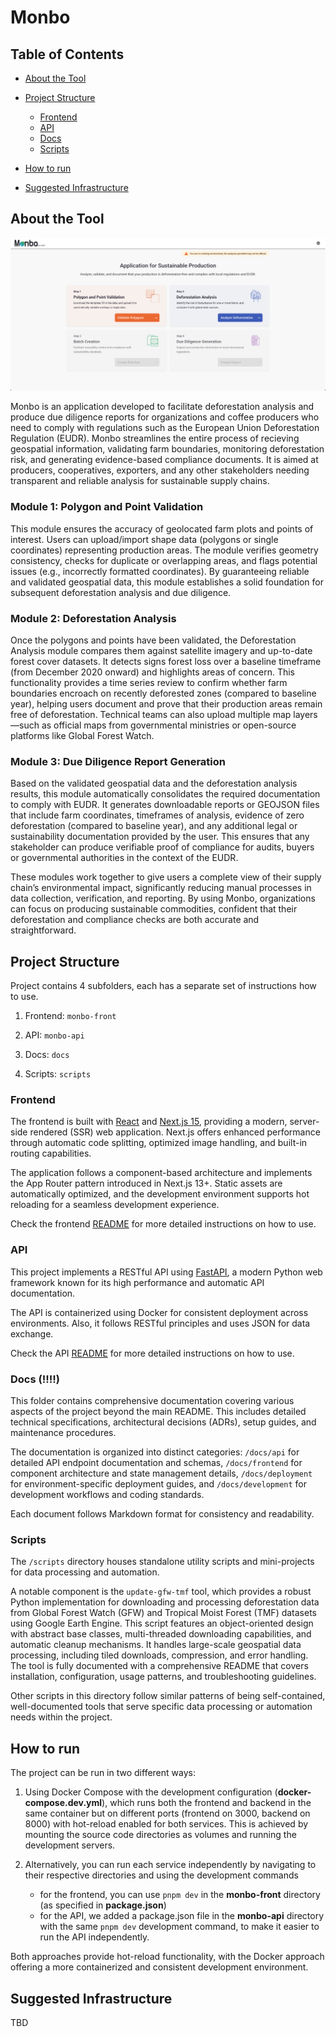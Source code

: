 # Monbo

## Table of Contents

- [About the Tool](#about-the-tool)

- [Project Structure](#project-structure)

  - [Frontend](#frontend)
  - [API](#api)
  - [Docs](#docs)
  - [Scripts](#scripts)

- [How to run](#how-to-run)

- [Suggested Infrastructure](#suggested-infrastructure)

## About the Tool

![](/docs/frontend-en.png)

Monbo is an application developed to facilitate deforestation analysis and produce due diligence reports for organizations and coffee producers who need to comply with regulations such as the European Union Deforestation Regulation (EUDR). Monbo streamlines the entire process of recieving geospatial information, validating farm boundaries, monitoring deforestation risk, and generating evidence-based compliance documents. It is aimed at producers, cooperatives, exporters, and any other stakeholders needing transparent and reliable analysis for sustainable supply chains.

### Module 1: Polygon and Point Validation

This module ensures the accuracy of geolocated farm plots and points of interest. Users can upload/import shape data (polygons or single coordinates) representing production areas. The module verifies geometry consistency, checks for duplicate or overlapping areas, and flags potential issues (e.g., incorrectly formatted coordinates). By guaranteeing reliable and validated geospatial data, this module establishes a solid foundation for subsequent deforestation analysis and due diligence.

### Module 2: Deforestation Analysis

Once the polygons and points have been validated, the Deforestation Analysis module compares them against satellite imagery and up-to-date forest cover datasets. It detects signs  forest loss over a baseline timeframe (from December 2020 onward) and highlights areas of concern. This functionality provides a time series review to confirm whether farm boundaries encroach on recently deforested zones (compared to baseline year), helping users document and prove that their production areas remain free of deforestation. Technical teams can also upload multiple map layers—such as official maps from governmental ministries or open-source platforms like Global Forest Watch.

### Module 3: Due Diligence Report Generation

Based on the validated geospatial data and the deforestation analysis results, this module automatically consolidates the required documentation to comply with EUDR. It generates downloadable reports or GEOJSON files that include farm coordinates, timeframes of analysis, evidence of zero deforestation (compared to baseline year), and any additional legal or sustainability documentation provided by the user. This ensures that any stakeholder can produce verifiable proof of compliance for audits, buyers or governmental authorities in the context of the EUDR.

These modules work together to give users a complete view of their supply chain’s environmental impact, significantly reducing manual processes in data collection, verification, and reporting. By using Monbo, organizations can focus on producing sustainable commodities, confident that their deforestation and compliance checks are both accurate and straightforward.

## Project Structure

Project contains 4 subfolders, each has a separate set of instructions how to use.

1. Frontend: `monbo-front`

2. API: `monbo-api`

3. Docs: `docs`

4. Scripts: `scripts`

### Frontend

The frontend is built with [React](https://react.dev/) and [Next.js 15](https://nextjs.org/), providing a modern, server-side rendered (SSR) web application. Next.js offers enhanced performance through automatic code splitting, optimized image handling, and built-in routing capabilities.

The application follows a component-based architecture and implements the App Router pattern introduced in Next.js 13+. Static assets are automatically optimized, and the development environment supports hot reloading for a seamless development experience.

Check the frontend [README](monbo-front/README.md) for more detailed instructions on how to use.

### API

This project implements a RESTful API using [FastAPI](https://fastapi.tiangolo.com/), a modern Python web framework known for its high performance and automatic API documentation.

The API is containerized using Docker for consistent deployment across environments. Also, it follows RESTful principles and uses JSON for data exchange.

Check the API [README](monbo-api/README.md) for more detailed instructions on how to use.

### Docs (!!!!)

This folder contains comprehensive documentation covering various aspects of the project beyond the main README. This includes detailed technical specifications, architectural decisions (ADRs), setup guides, and maintenance procedures.

The documentation is organized into distinct categories: `/docs/api` for detailed API endpoint documentation and schemas, `/docs/frontend` for component architecture and state management details, `/docs/deployment` for environment-specific deployment guides, and `/docs/development` for development workflows and coding standards.

Each document follows Markdown format for consistency and readability.

### Scripts

The `/scripts` directory houses standalone utility scripts and mini-projects for data processing and automation.

A notable component is the `update-gfw-tmf` tool, which provides a robust Python implementation for downloading and processing deforestation data from Global Forest Watch (GFW) and Tropical Moist Forest (TMF) datasets using Google Earth Engine. This script features an object-oriented design with abstract base classes, multi-threaded downloading capabilities, and automatic cleanup mechanisms. It handles large-scale geospatial data processing, including tiled downloads, compression, and error handling. The tool is fully documented with a comprehensive README that covers installation, configuration, usage patterns, and troubleshooting guidelines.

Other scripts in this directory follow similar patterns of being self-contained, well-documented tools that serve specific data processing or automation needs within the project.

## How to run

The project can be run in two different ways:

1. Using Docker Compose with the development configuration (**docker-compose.dev.yml**), which runs both the frontend and backend in the same container but on different ports (frontend on 3000, backend on 8000) with hot-reload enabled for both services. This is achieved by mounting the source code directories as volumes and running the development servers.

2. Alternatively, you can run each service independently by navigating to their respective directories and using the development commands
   - for the frontend, you can use `pnpm dev` in the **monbo-front** directory (as specified in **package.json**)
   - for the API, we added a package.json file in the **monbo-api** directory with the same `pnpm dev` development command, to make it easier to run the API independently.

Both approaches provide hot-reload functionality, with the Docker approach offering a more containerized and consistent development environment.

## Suggested Infrastructure

TBD
